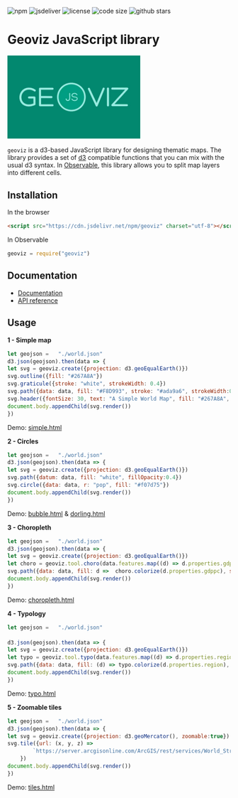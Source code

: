![npm](https://img.shields.io/npm/v/geoviz) ![jsdeliver](https://img.shields.io/jsdelivr/npm/hw/geoviz) ![license](https://img.shields.io/badge/license-MIT-success) ![code size](https://img.shields.io/github/languages/code-size/neocarto/geoviz) ![github stars](https://img.shields.io/github/stars/neocarto/geoviz?style=social)

# Geoviz JavaScript library

<img src = "img/logo.jpeg" width = 300></img>



`geoviz` is a d3-based JavaScript library for designing thematic maps. The library provides a set of [d3](https://github.com/d3/d3) compatible functions that you can mix with the usual d3 syntax. In [Observable](https://observablehq.com/), this library allows you to split map layers into different cells.

## Installation

In the browser

```html
<script src="https://cdn.jsdelivr.net/npm/geoviz" charset="utf-8"></script>
```

In Observable

~~~js
geoviz = require("geoviz")
~~~

## Documentation

- [Documentation](https://observablehq.com/@neocartocnrs/geoviz)
- [API reference](https://neocarto.github.io/geoviz/docs)

## Usage

**1 - Simple map**

~~~js
let geojson =   "./world.json"
d3.json(geojson).then(data => {
let svg = geoviz.create({projection: d3.geoEqualEarth()})
svg.outline({fill: "#267A8A"})
svg.graticule({stroke: "white", strokeWidth: 0.4})
svg.path({data: data, fill: "#F8D993", stroke: "#ada9a6", strokeWidth:0.5, tip:d => d.properties.NAMEen})
svg.header({fontSize: 30, text: "A Simple World Map", fill: "#267A8A", fontWeight: "bold", fontFamily: "Tangerine"})
document.body.appendChild(svg.render())
})
~~~

Demo: [simple.html](https://neocarto.github.io/geoviz/examples/simple.html)

**2 - Circles**

~~~js
let geojson =   "./world.json"
d3.json(geojson).then(data => {
let svg = geoviz.create({projection: d3.geoEqualEarth()})
svg.path({datum: data, fill: "white", fillOpacity:0.4})
svg.circle({data: data, r: "pop", fill: "#f07d75"})
document.body.appendChild(svg.render())
})

~~~

Demo: [bubble.html](https://neocarto.github.io/geoviz/examples/bubble.html) & [dorling.html](https://neocarto.github.io/geoviz/examples/dorling.html)

**3 - Choropleth**

~~~js
let geojson =   "./world.json"
d3.json(geojson).then(data => {
let svg = geoviz.create({projection: d3.geoEqualEarth()})
let choro = geoviz.tool.choro(data.features.map((d) => d.properties.gdppc), {method: "quantile", palette: "Matter"})
svg.path({data: data, fill: d =>  choro.colorize(d.properties.gdppc), stroke: "white", strokeWidth:0.5})
document.body.appendChild(svg.render())
})
~~~

Demo: [choropleth.html](https://neocarto.github.io/geoviz/examples/choropleth.html)

**4 - Typology**

~~~js
let geojson =   "./world.json"

d3.json(geojson).then(data => {
let svg = geoviz.create({projection: d3.geoEqualEarth()})
let typo = geoviz.tool.typo(data.features.map((d) => d.properties.region), {palette: "Set3"});
svg.path({data: data, fill: (d) => typo.colorize(d.properties.region), stroke: "white", strokeWidth:0.5})
document.body.appendChild(svg.render())
})
~~~

Demo: [typo.html](https://neocarto.github.io/geoviz/examples/typo.html)

**5 - Zoomable tiles**

~~~js
let geojson =   "./world.json"
d3.json(geojson).then(data => {
let svg = geoviz.create({projection: d3.geoMercator(), zoomable:true})
svg.tile({url: (x, y, z) =>
        `https://server.arcgisonline.com/ArcGIS/rest/services/World_Street_Map/MapServer/tile/${z}/${y}/${x}.png`
    })
document.body.appendChild(svg.render())
})
~~~

Demo: [tiles.html](https://neocarto.github.io/geoviz/examples/tiles.html)